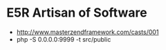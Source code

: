 E5R Artisan of Software
=======================

* http://www.masterzendframework.com/casts/001
* php -S 0.0.0.0:9999 -t src/public